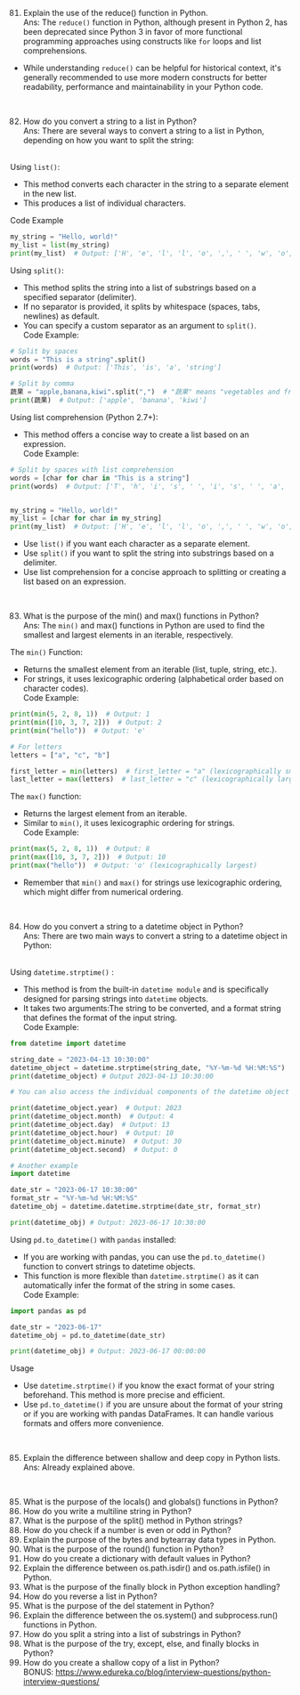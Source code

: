 
81. Explain the use of the reduce() function in Python. <br>
Ans: The ```reduce()``` function in Python, although present in Python 2, has been deprecated since Python 3 in favor of more functional programming approaches using constructs like ```for``` loops and list comprehensions.
* While understanding ```reduce()``` can be helpful for historical context, it's generally recommended to use more modern constructs for better readability, performance and maintainability in your Python code.
<br>

82. How do you convert a string to a list in Python? <br>
Ans: There are several ways to convert a string to a list in Python, depending on how you want to split the string:<br><br>

Using ```list()```:
* This method converts each character in the string to a separate element in the new list.
* This produces a list of individual characters.<br>

Code Example

```python
my_string = "Hello, world!"
my_list = list(my_string)
print(my_list)  # Output: ['H', 'e', 'l', 'l', 'o', ',', ' ', 'w', 'o', 'r', 'l', 'd', '!']

```


Using ```split()```:
* This method splits the string into a list of substrings based on a specified separator (delimiter).
* If no separator is provided, it splits by whitespace (spaces, tabs, newlines) as default.
* You can specify a custom separator as an argument to ```split()```.<br>
Code Example:

```python
# Split by spaces
words = "This is a string".split()
print(words)  # Output: ['This', 'is', 'a', 'string']

# Split by comma
蔬果 = "apple,banana,kiwi".split(",")  # "蔬果" means "vegetables and fruits" in Chinese
print(蔬果)  # Output: ['apple', 'banana', 'kiwi']

```


Using list comprehension (Python 2.7+):
* This method offers a concise way to create a list based on an expression.<br>
Code Example:

```python
# Split by spaces with list comprehension
words = [char for char in "This is a string"]
print(words)  # Output: ['T', 'h', 'i', 's', ' ', 'i', 's', ' ', 'a', ' ', 's', 't', 'r', 'i', 'n', 'g']


my_string = "Hello, world!"
my_list = [char for char in my_string]
print(my_list)  # Output: ['H', 'e', 'l', 'l', 'o', ',', ' ', 'w', 'o', 'r', 'l', 'd', '!']

```

* Use ```list()``` if you want each character as a separate element.
* Use ```split()``` if you want to split the string into substrings based on a delimiter.
* Use list comprehension for a concise approach to splitting or creating a list based on an expression.
<br>

83. What is the purpose of the min() and max() functions in Python? <br>
Ans: The ```min()``` and max() functions in Python are used to find the smallest and largest elements in an iterable, respectively.

The ```min()``` Function:
* Returns the smallest element from an iterable (list, tuple, string, etc.).
* For strings, it uses lexicographic ordering (alphabetical order based on character codes).<br>
Code Example:

```python
print(min(5, 2, 8, 1))  # Output: 1
print(min([10, 3, 7, 2]))  # Output: 2
print(min("hello"))  # Output: 'e'

# For letters
letters = ["a", "c", "b"]

first_letter = min(letters)  # first_letter = "a" (lexicographically smallest)
last_letter = max(letters)  # last_letter = "c" (lexicographically largest)
```

The ```max()``` function:
* Returns the largest element from an iterable.
* Similar to ```min()```, it uses lexicographic ordering for strings.<br>
Code Example:

```python
print(max(5, 2, 8, 1))  # Output: 8
print(max([10, 3, 7, 2]))  # Output: 10
print(max("hello"))  # Output: 'o' (lexicographically largest)
```

* Remember that ```min()``` and ```max()``` for strings use lexicographic ordering, which might differ from numerical ordering.

<br>

84. How do you convert a string to a datetime object in Python? <br>
Ans: There are two main ways to convert a string to a datetime object in Python:<br><br>

Using ```datetime.strptime()``` :
* This method is from the built-in ```datetime module``` and is specifically designed for parsing strings into ```datetime``` objects.
* It takes two arguments:The string to be converted, and a format string that defines the format of the input string.<br>
Code Example:

```python
from datetime import datetime

string_date = "2023-04-13 10:30:00"
datetime_object = datetime.strptime(string_date, "%Y-%m-%d %H:%M:%S")
print(datetime_object) # Output 2023-04-13 10:30:00

# You can also access the individual components of the datetime object using its attributes:

print(datetime_object.year)  # Output: 2023
print(datetime_object.month)  # Output: 4
print(datetime_object.day)  # Output: 13
print(datetime_object.hour)  # Output: 10
print(datetime_object.minute)  # Output: 30
print(datetime_object.second)  # Output: 0

# Another example
import datetime

date_str = "2023-06-17 10:30:00"
format_str = "%Y-%m-%d %H:%M:%S"
datetime_obj = datetime.datetime.strptime(date_str, format_str)

print(datetime_obj) # Output: 2023-06-17 10:30:00

```

Using ```pd.to_datetime()``` with ```pandas``` installed:
* If you are working with pandas, you can use the ```pd.to_datetime()``` function to convert strings to datetime objects.
* This function is more flexible than ```datetime.strptime()``` as it can automatically infer the format of the string in some cases.<br>
Code Example:

```python
import pandas as pd

date_str = "2023-06-17"
datetime_obj = pd.to_datetime(date_str)

print(datetime_obj) # Output: 2023-06-17 00:00:00

```
Usage
* Use ```datetime.strptime()``` if you know the exact format of your string beforehand. This method is more precise and efficient.
* Use ```pd.to_datetime()``` if you are unsure about the format of your string or if you are working with pandas DataFrames. It can handle various formats and offers more convenience.


<br>

85. Explain the difference between shallow and deep copy in Python lists.<br>
Ans: Already explained above.

<br>

85. What is the purpose of the locals() and globals() functions in Python?
86. How do you write a multiline string in Python?
87. What is the purpose of the split() method in Python strings?
88. How do you check if a number is even or odd in Python?
89. Explain the purpose of the bytes and bytearray data types in Python.
90. What is the purpose of the round() function in Python?
91. How do you create a dictionary with default values in Python?
92. Explain the difference between os.path.isdir() and os.path.isfile() in Python.
93. What is the purpose of the finally block in Python exception handling?
94. How do you reverse a list in Python?
95. What is the purpose of the del statement in Python?
96. Explain the difference between the os.system() and subprocess.run() functions in Python.
97. How do you split a string into a list of substrings in Python?
98. What is the purpose of the try, except, else, and finally blocks in Python?
99. How do you create a shallow copy of a list in Python?<br>
BONUS: https://www.edureka.co/blog/interview-questions/python-interview-questions/
